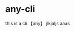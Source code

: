 <!--
 * @Author: zhangzheng
 * @Date: 2021-10-14 10:05:40
 * @LastEditors: zhangzheng
 * @LastEditTime: 2021-10-14 10:06:51
 * @Descripttion: 
-->
# any-cli
this is a cli 【any】
jlkjaljs
aaas